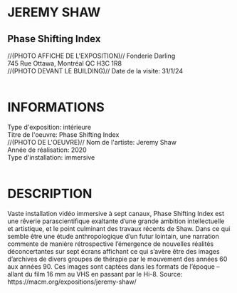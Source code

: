 <h1>JEREMY SHAW</h1>
<h2>Phase Shifting Index</h2>
//(PHOTO AFFICHE DE L'EXPOSITION)//
Fonderie Darling <br>
745 Rue Ottawa, Montréal QC H3C 1R8 <br>
//(PHOTO DEVANT LE BUILDING)//
Date de la visite: 31/1/24 <br>
<br>
<h1>INFORMATIONS</h1>
Type d'exposition: intérieure <br>
Titre de l'oeuvre: Phase Shifting Index <br>
//(PHOTO DE L'OEUVRE)//
Nom de l'artiste: Jeremy Shaw <br>
Année de réalisation: 2020 <br>
Type d'installation: immersive <br>
<br>
<h1>DESCRIPTION</h1>
Vaste installation vidéo immersive à sept canaux, Phase Shifting Index est une rêverie parascientifique exaltante d’une grande ambition intellectuelle et artistique, et le point culminant des travaux récents de Shaw. Dans ce qui semble être une étude anthropologique d’un futur lointain, une narration commente de manière rétrospective l’émergence de nouvelles réalités déconcertantes sur sept écrans affichant ce qui s’avère être des images d’archives de divers groupes de thérapie par le mouvement des années 60 aux années 90. Ces images sont captées dans les formats de l’époque – allant du film 16 mm au VHS en passant par le Hi-8.
Source: https://macm.org/expositions/jeremy-shaw/
